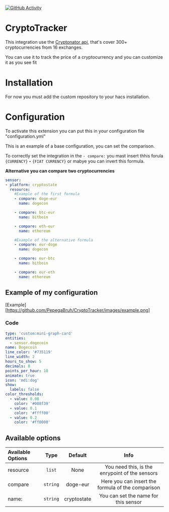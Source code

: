 [![GitHub Activity](https://img.shields.io/github/commit-activity/y/PepegaBruh/CryptoTrakcer?style=for-the-badge)](https://github.com/PepegaBruh/CryptoTrakcer/commits/main)
# CryptoTracker

This integration use the [Cryptonator api](https://www.cryptonator.com/api), that's cover 300+ cryptocurrencies from 16 exchanges.

You can use it to track the price of a cryptocurrency and you can customize it as you see fit

# Installation

For now you must add the custom repository to your hacs installation.

# Configuration

To activate this extension you can put this in your configuration file "configuration.yml"

This is an example of a base configuration, you can set the comparison.

To correctly set the integration in the `- compare:` you mast insert thhis forula `{CURRENCY}` **-** `{FIAT CURRENCY}`  or mabye you can invert this formula.

**Alternative you can compare two cryptocurrencies**

```yaml
sensor:
- platform: cryptostate
  resource:
    #Example of the first formula
    - compare: doge-eur
      name: dogecon

    - compare: btc-eur
      name: bitboin

    - compare: eth-eur
      name: ethereum

    #Example of the alternative formula
    - compare: eur-doge
      name: dogecon

    - compare: eur-btc
      name: bitboin

    - compare: eur-eth
      name: ethereum
```

## Example of my configuration

[Example][https://github.com/PepegaBruh/CryptoTracker/images/example.png]

### Code

```yaml
type: 'custom:mini-graph-card'
entities:
  - sensor.dogecoin
name: Dogecoin
line_color: '#735119'
line_width: 2
hours_to_show: 5
decimals: 8
points_per_hour: 10
animate: true
icon: 'mdi:dog'
show:
  labels: false
color_thresholds:
  - value: 0.08
    color: '#008f39'
  - value: 0.1
    color: '#ffff00'
  - value: 0.2
    color: '#ff0000'

```

## Available options

Available Options | Type | Default | Info
:-----------------|:----:|:-----:| :----:|
resource         | `list`  |  None   |You need this, is the enrypoint of the sensors
compare           | `string` | doge-eur  | Here you can insert the formula of the comparison
name:             | `string` | cryptostate  |You can set the name for this sensor 